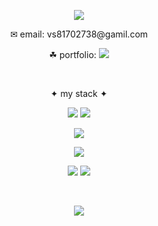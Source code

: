 <p align="center">
<img src="https://capsule-render.vercel.app/api?type=waving&color=FFB16C&height=200&section=header&text=Hwai-hub&fontSize=50&fontColor=fff&fontAlignY=37" />
</p>

<p align="center">✉︎ email: vs81702738@gamil.com</p>
<p align="center">☘︎ portfolio:
  <a href="https://www.canva.com/design/DAFb2TJ2ASg/2hUvfDNk4qw7XL6QGuU0jQ/view?utm_content=DAFb2TJ2ASg&utm_campaign=designshare&utm_medium=link&utm_source=homepage_design_menu">
  <img src="https://img.shields.io/badge/Click%20Me-FA7600?style=flat-square&logoColor=white&link=https://www.canva.com/design/DAFb2TJ2ASg/2hUvfDNk4qw7XL6QGuU0jQ/view?utm_content=DAFb2TJ2ASg&utm_campaign=designshare&utm_medium=link&utm_source=homepage_design_menu"/>
  </a>
</p>

<br/>

<p align="center">✦ my stack ✦</p>
<p align="center">
  <img src="https://img.shields.io/badge/Java-007396?style=flat-square&logo=Java&logoColor=white"/>
  <img src="https://img.shields.io/badge/Spring-6DB33F?style=flat-square&logo=Spring&logoColor=white"/>
</p>  
<p align="center">
 <img src="https://img.shields.io/badge/Oracle-F80000?style=flat-square&logo=Oracle&logoColor=white"/>
</p>
<p align="center">
 <img src="https://img.shields.io/badge/JavaScript-F7DF1E?style=flat-square&logo=JavaScript&logoColor=black"/>
</p>
<p align="center">
 <img src="https://img.shields.io/badge/HTML5-E34F26?style=flat-square&logo=HTML5&logoColor=white"/>
 <img src="https://img.shields.io/badge/CSS3-1572B6?style=flat-square&logo=CSS3&logoColor=white"/>
</p>
<br/>

<p align="center">
<img src="https://capsule-render.vercel.app/api?section=footer&type=waving&color=FFB16C" />
</p>
